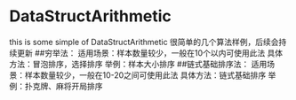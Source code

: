 DataStructArithmetic
======
this is some simple of DataStructArithmetic
很简单的几个算法样例，后续会持续更新
##穷举法：
        适用场景：样本数量较少，一般在10个以内可使用此法
        具体方法：冒泡排序，选择排序
        举例：样本大小排序
##链式基础排序法：
        适用场景：样本数量较少，一般在10-20之间可使用此法
        具体方法：链式基础排序
        举例：扑克牌、麻将开局排序              
